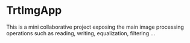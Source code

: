 # TrtImgApp
This is a mini collaborative project exposing the main image processing operations such as reading, writing, equalization, filtering ...
